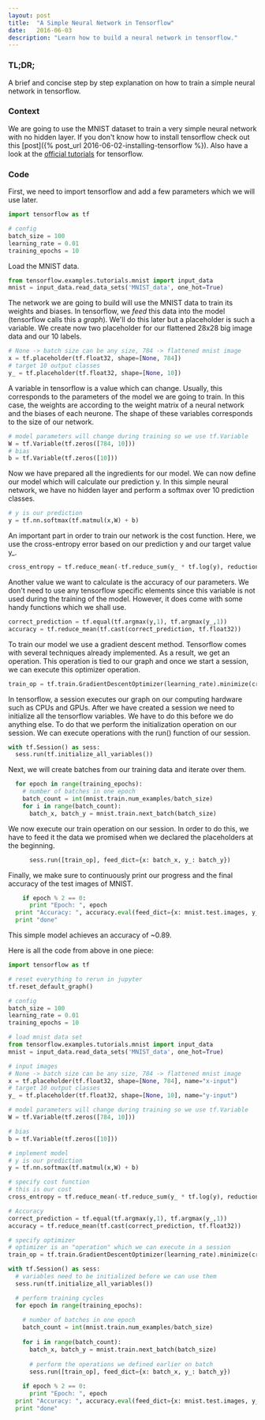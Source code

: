 ```yaml
---
layout: post
title:  "A Simple Neural Network in Tensorflow"
date:   2016-06-03
description: "Learn how to build a neural network in tensorflow."
---
```

### TL;DR;
A brief and concise step by step explanation on how to train a simple neural network in tensorflow.

### Context
We are going to use the MNIST dataset to train a very simple neural network with no hidden layer. If you don't know how to install tensorflow check out this [post]({% post_url 2016-06-02-installing-tensorflow %}). Also have a look at the [official tutorials](https://www.tensorflow.org/versions/master/tutorials/index.html) for tensorflow.

### Code
First, we need to import tensorflow and add a few parameters which we will use later.

```python
import tensorflow as tf

# config
batch_size = 100
learning_rate = 0.01
training_epochs = 10
```
Load the MNIST data.

```python
from tensorflow.examples.tutorials.mnist import input_data
mnist = input_data.read_data_sets('MNIST_data', one_hot=True)
```
The network we are going to build will use the MNIST data to train its weights and biases. In tensorflow, we _feed_ this data into the model (tensorflow calls this a _graph_). We'll do this later but a placeholder is such a variable. We create now two placeholder for our flattened 28x28 big image data and our 10 labels.

```python
# None -> batch size can be any size, 784 -> flattened mnist image
x = tf.placeholder(tf.float32, shape=[None, 784]) 
# target 10 output classes
y_ = tf.placeholder(tf.float32, shape=[None, 10])
```
A variable in tensorflow is a value which can change. Usually, this corresponds to the parameters of the model we are going to train. In this case, the weights are according to the weight matrix of a neural network and the biases of each neurone. The shape of these variables corresponds to the size of our network.

```python
# model parameters will change during training so we use tf.Variable
W = tf.Variable(tf.zeros([784, 10]))
# bias
b = tf.Variable(tf.zeros([10]))
```
Now we have prepared all the ingredients for our model. We can now define our model which will calculate our prediction y. In this simple neural network, we have no hidden layer and perform a softmax over 10 prediction classes.

```python
# y is our prediction
y = tf.nn.softmax(tf.matmul(x,W) + b)
```
An important part in order to train our network is the cost function. Here, we use the cross-entropy error based on our prediction y and our target value y_.

```python
cross_entropy = tf.reduce_mean(-tf.reduce_sum(y_ * tf.log(y), reduction_indices=[1]))
```
Another value we want to calculate is the accuracy of our parameters. We don't need to use any tensorflow specific elements since this variable is not used during the training of the model. However, it does come with some handy functions which we shall use. 

```python
correct_prediction = tf.equal(tf.argmax(y,1), tf.argmax(y_,1))
accuracy = tf.reduce_mean(tf.cast(correct_prediction, tf.float32))
```
To train our model we use a gradient descent method. Tensorflow comes with several techniques already implemented. As a result, we get an operation. This operation is tied to our graph and once we start a session, we can execute this optimizer operation.

```python
train_op = tf.train.GradientDescentOptimizer(learning_rate).minimize(cross_entropy) 
```
In tensorflow, a session executes our graph on our computing hardware such as CPUs and GPUs. After we have created a session we need to initialize all the tensorflow variables. We have to do this before we do anything else. To do that we perform the initialization operation on our session. We can execute operations with the run() function of our session. 

```python
with tf.Session() as sess:
  sess.run(tf.initialize_all_variables())
```
Next, we will create batches from our training data and iterate over them.

```python
  for epoch in range(training_epochs):
    # number of batches in one epoch
    batch_count = int(mnist.train.num_examples/batch_size)
    for i in range(batch_count):
      batch_x, batch_y = mnist.train.next_batch(batch_size)
```
We now execute our train operation on our session. In order to do this, we have to feed it the data we promised when we declared the placeholders at the beginning.

```python
      sess.run([train_op], feed_dict={x: batch_x, y_: batch_y})
```
Finally, we make sure to continuously print our progress and the final accuracy of the test images of MNIST.

```python
    if epoch % 2 == 0: 
      print "Epoch: ", epoch 
  print "Accuracy: ", accuracy.eval(feed_dict={x: mnist.test.images, y_: mnist.test.labels})
  print "done"
```
This simple model achieves an accuracy of ~0.89. 

Here is all the code from above in one piece:


```python
import tensorflow as tf

# reset everything to rerun in jupyter
tf.reset_default_graph()

# config
batch_size = 100
learning_rate = 0.01
training_epochs = 10

# load mnist data set
from tensorflow.examples.tutorials.mnist import input_data
mnist = input_data.read_data_sets('MNIST_data', one_hot=True)

# input images
# None -> batch size can be any size, 784 -> flattened mnist image
x = tf.placeholder(tf.float32, shape=[None, 784], name="x-input") 
# target 10 output classes
y_ = tf.placeholder(tf.float32, shape=[None, 10], name="y-input")

# model parameters will change during training so we use tf.Variable
W = tf.Variable(tf.zeros([784, 10]))

# bias
b = tf.Variable(tf.zeros([10]))

# implement model
# y is our prediction
y = tf.nn.softmax(tf.matmul(x,W) + b)

# specify cost function
# this is our cost
cross_entropy = tf.reduce_mean(-tf.reduce_sum(y_ * tf.log(y), reduction_indices=[1]))

# Accuracy
correct_prediction = tf.equal(tf.argmax(y,1), tf.argmax(y_,1))
accuracy = tf.reduce_mean(tf.cast(correct_prediction, tf.float32))

# specify optimizer
# optimizer is an "operation" which we can execute in a session
train_op = tf.train.GradientDescentOptimizer(learning_rate).minimize(cross_entropy)

with tf.Session() as sess:
  # variables need to be initialized before we can use them
  sess.run(tf.initialize_all_variables())

  # perform training cycles
  for epoch in range(training_epochs):
        
    # number of batches in one epoch
    batch_count = int(mnist.train.num_examples/batch_size)
        
    for i in range(batch_count):
      batch_x, batch_y = mnist.train.next_batch(batch_size)
            
      # perform the operations we defined earlier on batch
      sess.run([train_op], feed_dict={x: batch_x, y_: batch_y})
            
    if epoch % 2 == 0: 
      print "Epoch: ", epoch 
  print "Accuracy: ", accuracy.eval(feed_dict={x: mnist.test.images, y_: mnist.test.labels})
  print "done"
```
